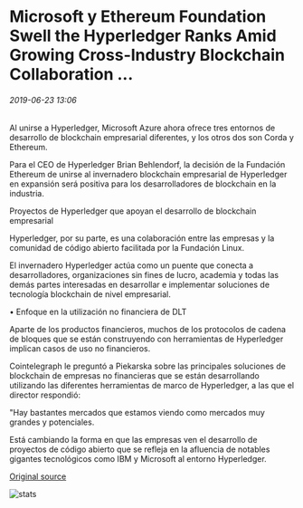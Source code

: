 # Microsoft y Ethereum Foundation Swell the Hyperledger Ranks Amid Growing Cross-Industry Blockchain Collaboration ...

###### 2019-06-23 13:06

Al unirse a Hyperledger, Microsoft Azure ahora ofrece tres entornos de desarrollo de blockchain empresarial diferentes, y los otros dos son Corda y Ethereum.

Para el CEO de Hyperledger Brian Behlendorf, la decisión de la Fundación Ethereum de unirse al invernadero blockchain empresarial de Hyperledger en expansión será positiva para los desarrolladores de blockchain en la industria.

Proyectos de Hyperledger que apoyan el desarrollo de blockchain empresarial

Hyperledger, por su parte, es una colaboración entre las empresas y la comunidad de código abierto facilitada por la Fundación Linux.

El invernadero Hyperledger actúa como un puente que conecta a desarrolladores, organizaciones sin fines de lucro, academia y todas las demás partes interesadas en desarrollar e implementar soluciones de tecnología blockchain de nivel empresarial.

• Enfoque en la utilización no financiera de DLT

Aparte de los productos financieros, muchos de los protocolos de cadena de bloques que se están construyendo con herramientas de Hyperledger implican casos de uso no financieros.

Cointelegraph le preguntó a Piekarska sobre las principales soluciones de blockchain de empresas no financieras que se están desarrollando utilizando las diferentes herramientas de marco de Hyperledger, a las que el director respondió:

"Hay bastantes mercados que estamos viendo como mercados muy grandes y potenciales.

Está cambiando la forma en que las empresas ven el desarrollo de proyectos de código abierto que se refleja en la afluencia de notables gigantes tecnológicos como IBM y Microsoft al entorno Hyperledger.

[Original source](https://cointelegraph.com/news/microsoft-and-ethereum-foundation-swell-the-hyperledger-ranks-amid-growing-cross-industry-blockchain-collaboration)

![stats](https://c.statcounter.com/11760860/0/a89fa40b/1/ "stats")